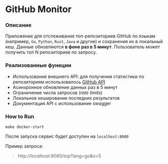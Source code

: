 # GitHub Monitor

### Описание
Приложение для отслеживания топ-репозиториев GitHub по языкам (например, ```Go```, ```Python```, ```Rust```, ```Java``` и другие) и сохранения их в локальный кеш. Данные обновляются **в фоне раз в 5 минут**. Пользователь может получить топ N репозиториев по запросу.

### Реализованные функции
* Использование внешнего API: для получения статистики по репозиториям использовалось [GitHub API](https://api.github.com/search/repositories?q=language:go&sort=stars&order=desc)
* Асинхронное обновление данных раз в 5 минут
* Ограничение числа запросов (*rate limits*)
* Локальное кеширование последних результатов
* Документация API с использование swagger

### How to Run

```make docker-start```

После запуска сервис будет доступен на ```localhost:8000```

Пример запроса:
> http://localhost:8080/top?lang=go&n=5
